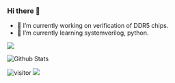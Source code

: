 ### Hi there 👋

- 🔭 I’m currently working on verification of DDR5 chips.
- 🌱 I’m currently learning systemverilog, python.



![](http://antzuhl.cn:4000/get/@zheng-yijia.readme)

![Github Stats](https://github-readme-stats.vercel.app/api?username=zheng-yijia&show_icons=true)

![visitor](https://visitor-badge.glitch.me/badge?page_id=zheng-yijia.readme)
![](https://img.shields.io/badge/Language-Systemverilog-blue)
<!--
**zheng-yijia/zheng-yijia** is a ✨ _special_ ✨ repository because its `README.md` (this file) appears on your GitHub profile.

Here are some ideas to get you started:

- 🔭 I’m currently working on verification of DDR5 chips.
- 🌱 I’m currently learning systemverilog, python.
- 👯 I’m looking to collaborate on ...
- 🤔 I’m looking for help with ...
- 💬 Ask me about ...
- 📫 How to reach me: ...
- 😄 Pronouns: ...
- ⚡ Fun fact: ...
-->
